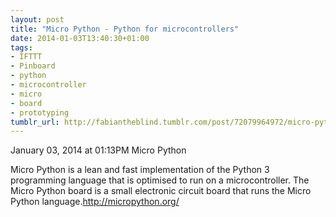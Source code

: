 ```yaml
---
layout: post
title: "Micro Python - Python for microcontrollers"
date: 2014-01-03T13:40:30+01:00
tags:
- IFTTT
- Pinboard
- python
- microcontroller
- micro
- board
- prototyping
tumblr_url: http://fabiantheblind.tumblr.com/post/72079964972/micro-python-python-for-microcontrollers
---
```

January 03, 2014 at 01:13PM
Micro Python

Micro Python is a lean and fast implementation of the Python 3 programming language that is optimised to run on a microcontroller. The Micro Python board is a small electronic circuit board that runs the Micro Python language.http://micropython.org/

